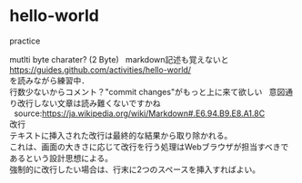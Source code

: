 # hello-world
practice  
  
mutlti byte charater? (2 Byte)  
markdown記述も覚えないと  
https://guides.github.com/activities/hello-world/  
を読みながら練習中．  
行数少ないからコメント？"commit changes"がもっと上に来て欲しい  
意図通り改行しない文章は読み難くないですかね  
  
source:https://ja.wikipedia.org/wiki/Markdown#.E6.94.B9.E8.A1.8C  
改行  
テキストに挿入された改行は最終的な結果から取り除かれる。  
これは、画面の大きさに応じて改行を行う処理はWebブラウザが担当すべきであるという設計思想による。  
強制的に改行したい場合は、行末に2つのスペースを挿入すればよい。  
